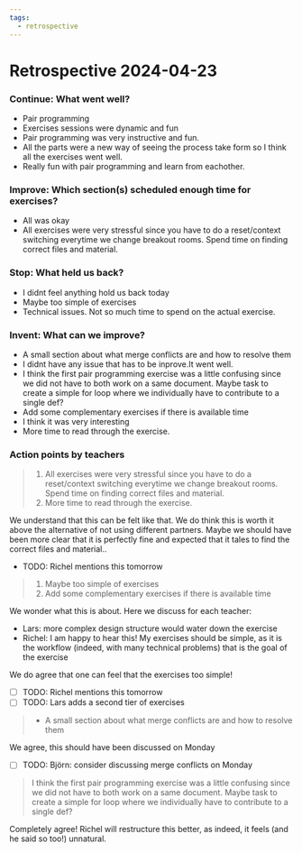 ```yaml
---
tags:
  - retrospective
---
```


# Retrospective 2024-04-23

### Continue: What went well?

- Pair programming
- Exercises sessions were dynamic and fun
- Pair programming was very instructive and fun.
- All the parts were a new way of seeing the process take form
  so I think all the exercises went well.
- Really fun with pair programming and learn from eachother.

### Improve: Which section(s) scheduled enough time for exercises?

- All was okay
- All exercises were very stressful since you have to do a reset/context switching everytime we change breakout rooms.
  Spend time on finding correct files and material.

### Stop: What held us back?

- I didnt feel anything hold us back today
- Maybe too simple of exercises
- Technical issues. Not so much time to spend on the actual exercise.

### Invent: What can we improve?

- A small section about what merge conflicts are and how to resolve them
- I didnt have any issue that has to be inprove.It went well.
- I think the first pair programming exercise was a little confusing
  since we did not have to both work on a same document.
  Maybe task to create a simple for loop where we individually
  have to contribute to a single def?
- Add some complementary exercises if there is available time
- I think it was very interesting
- More time to read through the exercise.

### Action points by teachers

> 1. All exercises were very stressful since you have to do a reset/context switching everytime we change breakout rooms. Spend time on finding correct files and material.
> 2. More time to read through the exercise.

We understand that this can be felt like that.
We do think this is worth it above the alternative of not using
different partners.
Maybe we should have been more clear that it is perfectly fine
and expected that it tales to find the correct files and material..

- TODO: Richel mentions this tomorrow

> 1. Maybe too simple of exercises
> 2. Add some complementary exercises if there is available time

We wonder what this is about. Here we discuss for each teacher:

- Lars: more complex design structure would water down the exercise
- Richel: I am happy to hear this! My exercises should be simple,
  as it is the workflow (indeed, with many technical problems)
  that is the goal of the exercise

We do agree that one can feel that the exercises too simple!

- [ ] TODO: Richel mentions this tomorrow
- [ ] TODO: Lars adds a second tier of exercises

> - A small section about what merge conflicts are and how to resolve them

We agree, this should have been discussed on Monday

- [ ] TODO: Björn: consider discussing merge conflicts on Monday

> I think the first pair programming exercise was a little confusing
> since we did not have to both work on a same document.
> Maybe task to create a simple for loop where we individually
> have to contribute to a single def?

Completely agree! Richel will restructure this better, as indeed,
it feels (and he said so too!) unnatural.
